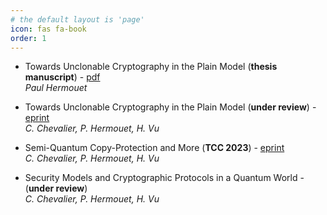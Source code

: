 ```yaml
---
# the default layout is 'page'
icon: fas fa-book
order: 1
---
```


- Towards Unclonable Cryptography in the Plain Model (**thesis manuscript**) - [pdf](/assets/files/thesis.pdf)  
*Paul Hermouet*

- Towards Unclonable Cryptography in the Plain Model (**under review**) - [eprint](https://eprint.iacr.org/2023/1825)  
*C. Chevalier, P. Hermouet, H. Vu*

- Semi-Quantum Copy-Protection and More (**TCC 2023**) - [eprint](https://eprint.iacr.org/2023/244)  
*C. Chevalier, P. Hermouet, H. Vu*

- Security Models and Cryptographic Protocols in a Quantum World - (**under review**)  
*C. Chevalier, P. Hermouet, H. Vu*
